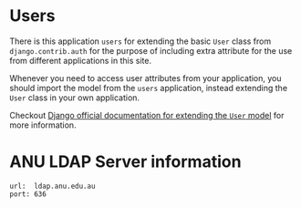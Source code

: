 # Users

There is this application `users` for extending the basic `User` class
from `django.contrib.auth` for the purpose of including extra attribute 
for the use from different applications in this site.

Whenever you need to access user attributes from your application, you
should import the model from the `users` application, instead extending
the `User` class in your own application. 

Checkout [Django official documentation for extending the `User` model](https://docs.djangoproject.com/en/2.2/topics/auth/customizing/#extending-the-existing-user-model)
for more information.

# ANU LDAP Server information

```
url:  ldap.anu.edu.au
port: 636
```
